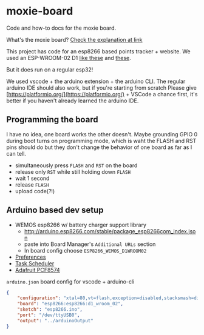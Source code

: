 # moxie-board
Code and how-to docs for the moxie board. 

What's the moxie board? [Check the explanation at link](https://github.com/PowerRacingSeriesNFP/moxie-board/blob/main/Moxie%20Board%20Explanation.pdf)

This project has code for an esp8266 based points tracker + website. We used an ESP-WROOM-02 D1 [like these](https://www.aliexpress.us/w/wholesale-ESP%2525252dWROOM%2525252d02-18650.html?spm=a2g0o.home.search.0) and [these](https://www.amazon.com/dp/B0CJ9P7GWJJ).

But it does run on a regular esp32!

We used vscode + the arduino extension + the arduino CLI. The regular arduino IDE should also work, but if you're starting from scratch Please give [https://platformio.org/](https://platformio.org/) + VSCode a chance first, it's better if you haven't already learned the arduino IDE.


## Programming the board
I have no idea, one board works the other doesn't. Maybe grounding GPIO 0 during boot turns on programming mode, which is waht the FLASH and RST pins should do but they don't change the behavior of one board as far as I can tell.
- simultaneously press `FLASH` and `RST` on the board
- release only `RST` while still holding down `FLASH`
- wait 1 second
- release `FLASH`
- upload code(?!)


## Arduino based dev setup


- WEMOS esp8266 w/ battery charger support library
  - http://arduino.esp8266.com/stable/package_esp8266com_index.json
  - paste into Board Manager's `Additional URLs` section
  - In board config choose `ESP8266_WEMOS_D1WROOM02`
- [Preferences](https://www.arduino.cc/reference/en/libraries/preferences/)
- [Task Scheduler](https://www.arduino.cc/reference/en/libraries/taskscheduler/)
- [Adafruit PCF8574](https://www.arduino.cc/reference/en/libraries/adafruit-pcf8574/)


`arduino.json` board config for vscode + arduino-cli
```json
{
    "configuration": "xtal=80,vt=flash,exception=disabled,stacksmash=disabled,ssl=all,mmu=3232,non32xfer=fast,eesz=2M64,ip=lm2f,dbg=Disabled,lvl=None____,wipe=none,baud=921600",
    "board": "esp8266:esp8266:d1_wroom_02",
    "sketch": "esp8266.ino",
    "port": "/dev/ttyUSB0",
    "output": "../arduinoOutput"
}
```